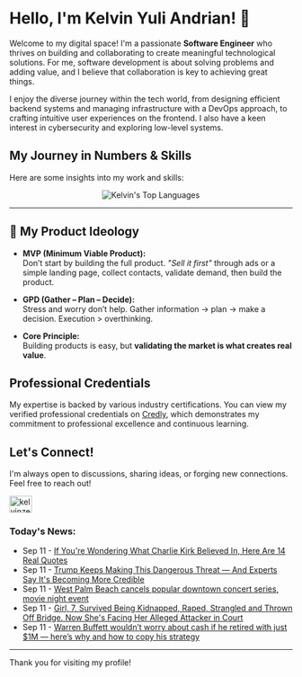 # Hello, I'm Kelvin Yuli Andrian! 👋

Welcome to my digital space! I'm a passionate **Software Engineer** who thrives on building and collaborating to create meaningful technological solutions. For me, software development is about solving problems and adding value, and I believe that collaboration is key to achieving great things.

I enjoy the diverse journey within the tech world, from designing efficient backend systems and managing infrastructure with a DevOps approach, to crafting intuitive user experiences on the frontend. I also have a keen interest in cybersecurity and exploring low-level systems.

## My Journey in Numbers & Skills

Here are some insights into my work and skills:

<p align="center">
  <img src="https://github-readme-stats.vercel.app/api/top-langs/?username=kelvinzer0&layout=compact&theme=radical" alt="Kelvin's Top Languages" />
</p>

---

## 🚀 My Product Ideology

- **MVP (Minimum Viable Product):**  
  Don’t start by building the full product. *"Sell it first"* through ads or a simple landing page, collect contacts, validate demand, then build the product.

- **GPD (Gather – Plan – Decide):**  
  Stress and worry don’t help. Gather information → plan → make a decision. Execution > overthinking.

- **Core Principle:**  
  Building products is easy, but **validating the market is what creates real value**.

## Professional Credentials

My expertise is backed by various industry certifications. You can view my verified professional credentials on [Credly](https://www.credly.com/users/kelvin-yuli-andrian/badges), which demonstrates my commitment to professional excellence and continuous learning.

## Let's Connect!

I'm always open to discussions, sharing ideas, or forging new connections. Feel free to reach out!

<p align="left">
    <a href="https://linkedin.com/in/kelvinzero" target="blank"><img align="center" src="https://cdn.jsdelivr.net/npm/simple-icons@3.0.1/icons/linkedin.svg" alt="kelvinzero" height="30" width="40" /></a>
</p>

### Today's News:

<!-- feed start -->
- Sep 11 - [If You're Wondering What Charlie Kirk Believed In, Here Are 14 Real Quotes](https://www.yahoo.com/news/articles/following-death-14-quotes-thoughts-195129835.html)
- Sep 11 - [Trump Keeps Making This Dangerous Threat — And Experts Say It's Becoming More Credible](https://www.yahoo.com/news/articles/trump-keeps-making-dangerous-threat-180950276.html)
- Sep 11 - [West Palm Beach cancels popular downtown concert series, movie night event](https://www.yahoo.com/news/articles/west-palm-beach-cancels-popular-180406169.html)
- Sep 11 - [Girl, 7, Survived Being Kidnapped, Raped, Strangled and Thrown Off Bridge. Now She's Facing Her Alleged Attacker in Court](https://www.yahoo.com/news/articles/girl-7-survived-being-kidnapped-180149526.html)
- Sep 11 - [Warren Buffett wouldn’t worry about cash if he retired with just $1M — here’s why and how to copy his strategy](https://finance.yahoo.com/news/warren-buffett-wouldn-t-worry-173000008.html)
<!-- feed end -->

---

Thank you for visiting my profile!
